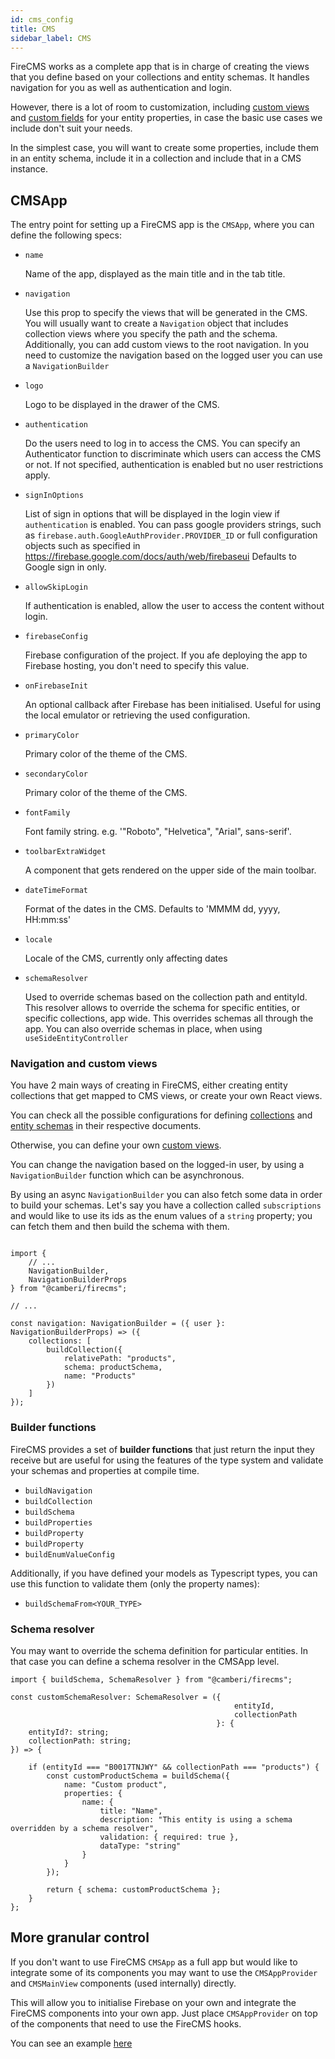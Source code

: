 ```yaml
---
id: cms_config
title: CMS
sidebar_label: CMS
---
```


FireCMS works as a complete app that is in charge of creating the views that
you define based on your collections and entity schemas. It handles
navigation for you as well as authentication and login.

However, there is a lot of room to customization, including [custom views](custom_views.md)
and [custom fields](custom_fields.md) for your entity properties, in case the basic use cases
we include don't suit your needs.

In the simplest case, you will want to create some properties, include them
in an entity schema, include it in a collection and include that in a CMS
instance.


## CMSApp

The entry point for setting up a FireCMS app is the `CMSApp`, where you can
define the following specs:

- `name`

  Name of the app, displayed as the main title and in the tab title.

- `navigation`

  Use this prop to specify the views that will be generated in the
  CMS. You will usually want to create a `Navigation` object that includes
  collection views where you specify the path and the schema. Additionally, you
  can add custom views to the root navigation. In you need to customize the
  navigation based on the logged user you can use a `NavigationBuilder`

- `logo`

  Logo to be displayed in the drawer of the CMS.

- `authentication`

  Do the users need to log in to access the CMS. You can
  specify an Authenticator function to discriminate which users can access the
  CMS or not. If not specified, authentication is enabled but no user
  restrictions apply.

- `signInOptions`

  List of sign in options that will be displayed in the login
  view if `authentication` is enabled. You can pass google providers strings,
  such as `firebase.auth.GoogleAuthProvider.PROVIDER_ID` or full configuration
  objects such as specified
  in https://firebase.google.com/docs/auth/web/firebaseui
  Defaults to Google sign in only.

- `allowSkipLogin`

  If authentication is enabled, allow the user to access the
  content without login.

- `firebaseConfig`

  Firebase configuration of the project. If you afe deploying
  the app to Firebase hosting, you don't need to specify this value.

- `onFirebaseInit`

  An optional callback after Firebase has been initialised.
  Useful for using the local emulator or retrieving the used configuration.

- `primaryColor`

  Primary color of the theme of the CMS.

- `secondaryColor`

  Primary color of the theme of the CMS.

- `fontFamily`

  Font family string. e.g. '"Roboto", "Helvetica", "Arial",
  sans-serif'.

- `toolbarExtraWidget`

  A component that gets rendered on the upper side of the
  main toolbar.

- `dateTimeFormat`

  Format of the dates in the CMS. Defaults to 'MMMM dd, yyyy,
  HH:mm:ss'

- `locale`

  Locale of the CMS, currently only affecting dates

- `schemaResolver`

  Used to override schemas based on the collection path and
  entityId. This resolver allows to override the schema for specific entities,
  or specific collections, app wide. This overrides schemas all through the app.
  You can also override schemas in place, when using `useSideEntityController`


### Navigation and custom views

You have 2 main ways of creating in FireCMS, either creating entity collections
that get mapped to CMS views, or create your own React views.

You can check all the possible configurations for defining [collections](collections.md)
and [entity schemas](entity_schemas.md) in their respective documents.

Otherwise, you can define your own [custom views](custom_views.md).

You can change the navigation based on the logged-in user, by using a `NavigationBuilder`
function which can be asynchronous.

By using an async `NavigationBuilder` you can also fetch some data in order to
build your schemas. Let's say you have a collection called `subscriptions` and would
like to use its ids as the enum values of a `string` property; you can fetch
them and then build the schema with them.

```tsx

import {
    // ...
    NavigationBuilder,
    NavigationBuilderProps
} from "@camberi/firecms";

// ...

const navigation: NavigationBuilder = ({ user }: NavigationBuilderProps) => ({
    collections: [
        buildCollection({
            relativePath: "products",
            schema: productSchema,
            name: "Products"
        })
    ]
});
```

### Builder functions

FireCMS provides a set of **builder functions** that just return the input they
receive but are useful for using the features of the type system and validate
your schemas and properties at compile time.

* `buildNavigation`
* `buildCollection`
* `buildSchema`
* `buildProperties`
* `buildProperty`
* `buildProperty`
* `buildEnumValueConfig`

Additionally, if you have defined your models as Typescript types, you can
use this function to validate them (only the property names):
* `buildSchemaFrom<YOUR_TYPE>`



### Schema resolver

You may want to override the schema definition for particular entities. In
that case you can define a schema resolver in the CMSApp level.

```tsx
import { buildSchema, SchemaResolver } from "@camberi/firecms";

const customSchemaResolver: SchemaResolver = ({
                                                  entityId,
                                                  collectionPath
                                              }: {
    entityId?: string;
    collectionPath: string;
}) => {

    if (entityId === "B0017TNJWY" && collectionPath === "products") {
        const customProductSchema = buildSchema({
            name: "Custom product",
            properties: {
                name: {
                    title: "Name",
                    description: "This entity is using a schema overridden by a schema resolver",
                    validation: { required: true },
                    dataType: "string"
                }
            }
        });

        return { schema: customProductSchema };
    }
};
```


## More granular control

If you don't want to use FireCMS `CMSApp` as a full app but would like to
integrate some of its components you may want to use the `CMSAppProvider`
and `CMSMainView`
components (used internally) directly.

This will allow you to initialise Firebase on your own and integrate the FireCMS
components into your own app. Just place `CMSAppProvider` on top of the
components that need to use the FireCMS hooks.

You can see an
example [here](https://github.com/Camberi/firecms/blob/master/example/src/SimpleAppWithProvider.tsx)

